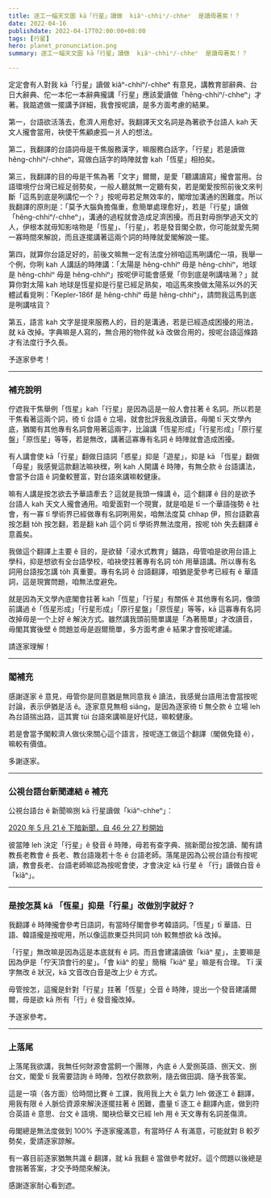 ```yaml
---
title: 逐工一幅天文圖 kā「行星」讀做  kiâⁿ-chhiⁿ/-chheⁿ  是讀毋著矣！？
date: 2022-04-16
publishdate: 2022-04-17T02:00:00+08:00
tags: [行星]
hero: planet_pronunciation.png
summary: 逐工一幅天文圖 kā「行星」讀做  kiâⁿ-chhiⁿ/-chheⁿ  是讀毋著矣！？

---
```



定定會有人對我 kā「行星」讀做 kiâⁿ-chhiⁿ/-chheⁿ 有意見，講教育部辭典、台日大辭典、佗一本佗一本辭典攏講「行星」應該愛讀做「hêng-chhiⁿ/-chheⁿ」才著。我踮遮做一擺講予詳細，我會按呢讀，是多方面考慮的結果。

第一，台語欲活落去，愈濟人用愈好。我翻譯天文名詞是為著欲予台語人 kah 天文人攏會當用，袂使干焦顧慮孤一爿人的想法。

第二，我翻譯的台語詞毋是干焦服務漢字，嘛服務白話字，「行星」若是讀做 hêng-chhiⁿ/-chheⁿ，寫做白話字的時陣就會 kah「恆星」相拍矣。

第三，我翻譯的目的毋是干焦為著「文字」爾爾，是愛「聽講讀寫」攏會當用。台語環境佇台灣已經足弱勢矣，一般人聽就無一定聽有矣，若是閣愛按照前後文來判斷「這馬到底是咧講佗一个？」按呢毋若足無效率的，閣增加溝通的困難度。所以我翻譯的原則是：「莫予大腦負擔傷重，愈簡單處理愈好」，若是「行星」讀做「hêng-chhiⁿ/-chheⁿ」，溝通的過程就會造成足濟困擾。而且對毋捌學過天文的人，伊根本就毋知影啥物是「恆星」、「行星」，若是發音閣仝款，你可能就愛先開一寡時間來解說，而且逐擺講著這兩个詞的時陣就愛閣解說一擺。

第四，就算你台語足好的，前後文嘛無一定有法度分辨咱這馬咧講佗一項，我舉一个例，你咧 kah 人講話的時陣講：「太陽是 hêng-chhiⁿ 毋是 hêng-chhiⁿ，地球是 hêng-chhiⁿ 毋是 hêng-chhiⁿ」按呢伊可能會感覺「你到底是咧講啥潲？」就算你對太陽 kah 地球是恆星抑是行星已經足熟矣，咱這馬來換做太陽系以外的天體試看覓咧：「Kepler-186f 是 hêng-chhiⁿ 毋是 hêng-chhiⁿ」，請問我這馬到底是咧講啥貨？

第五，語言 kah 文字是提來服務人的，目的是溝通，若是已經造成困擾的用法，就 kā 改掉。字典嘛是人寫的，無合用的物件就 kā 改做合用的，按呢台語這條路才有法度行予久長。

予逐家參考！

------

### 補充說明
佇遮我干焦舉例「恆星」kah「行星」是因為這是一般人會拄著 ê 名詞。所以若是干焦看著這兩个詞，徛 tī 台語 ê 立場，就會批評我亂改讀音。毋閣 tī 天文學內底，猶閣有其他專有名詞會用著這兩字，比論講「恆星形成」「行星形成」「原行星盤」「原恆星」等等，若是無改，講著這寡專有名詞 ê 時陣就會造成困擾。

有人講會使 kā「行星」翻做日語詞「惑星」抑是「遊星」，抑是 kā 「恆星」翻做「母星」我感覺這款翻法嘛袂䆀，咧 kah 人開講 ê 時陣，有無仝款 ê 台語講法，會當予台語 ê 詞彙較豐富，對台語來講嘛較健康。

嘛有人講是按怎欲去予華語牽去？這就是我頭一條講 ê，這个翻譯 ê 目的是欲予台語人 kah 天文人攏會通用。咱愛面對一个現實，就是咱是 tī 一个華語強勢 ê 社會，有一寡 tī 學術界已經做專有名詞咧用矣，咱無法度莫 chhap 伊，照台語歡喜按怎翻 to̍h 按怎翻，若是翻 kah 這个詞 tī 學術界無法度用，按呢 to̍h 失去翻譯 ê 意義矣。

我做這个翻譯上主要 ê 目的，是欲替「浸水式教育」鋪路，毋管咱是欲用台語上學科，抑是想欲有全台語學校，咱袂使拄著專有名詞 to̍h 用華語講。所以專有名詞用台語按怎講 to̍h 真重要。專有名詞 ê 台語翻譯，咱猶是愛參考已經有 ê 華語詞，這是現實問題，咱無法度避免。

就是因為天文學內底閣會拄著 kah「恆星」「行星」有關係 ê 其他專有名詞，像頭前講過 ê「恆星形成」「行星形成」「原行星盤」「原恆星」等等，kā 這寡專有名詞改掉毋是一个上好 ê 解決方式。雖然講我頭前簡單講是「為著簡單」才改讀音，毋閣其實後壁 ê 問題並毋是遐爾簡單，多方面考慮 ê 結果才會按呢建議。

請逐家理解！

---

### 閣補充
感謝逐家 ê 意見，毋管你是同意猶是無同意我 ê 讀法，我感覺台語用法會當按呢討論，表示伊猶是活 ê。逐家意見無相 siâng，是因為逐家徛 tī 無仝款 ê 立場 leh 為台語揣出路，這其實 tùi 台語來講嘛是好代誌，嘛較健康。

若是會當予閣較濟人做伙來關心這个語言，按呢逐工做這个翻譯（閣做免錢 ê），嘛較有價值。

多謝逐家。

----

### 公視台語台新聞連結 ê 補充

公視台語台 ê 新聞嘛捌 kā 行星讀做「kiâⁿ-chheⁿ」：

[2020 年 5 月 21 ê 下暗新聞，自 46 分 27 秒開始](https://www.youtube.com/watch?v=JaAaxPAWNT8&t=2787s)

彼當陣 leh 決定「行星」ê 發音 ê 時陣，毋若有查字典、揣新聞台按怎讀、閣有請教長老教會 ê 長老、教台語幾若十冬 ê 台語老師。落尾是因為公視台語台有按呢讀，教會長老、台語老師嘛認為按呢會使，才會決定 kā 行星 ê 「行」讀做白音 ê 「kiâⁿ」。

---

### 是按怎莫 kā 「恆星」抑是「行星」改做別字就好？

我翻譯 ê 時陣攏會參考日語詞，有當時仔閣會參考韓語詞。「恆星」tī 華語、日語、韓語攏是按呢用，所以像這款東亞共同詞 to̍h 較無想欲 kā 改掉。

「行星」無改嘛是因為這是本底就有 ê 詞。而且會建議讀做「kiâⁿ 星」，主要嘛是因為伊是「佇天頂會行的星」。「會 kiâⁿ  的星」簡稱「kiâⁿ 星」嘛是有合理。
Tī 漢字無改 ê 狀況，kā 文音改白音是改上少 ê 方式。

毋管按怎，這攏是針對「行星」拄著「恆星」仝音 ê 時陣，提出一个發音建議爾爾，毋是欲 kā 所有「行」ê 發音攏改掉。

予逐家參考。

---

### 上落尾

上落尾我欲講，我無任何財源會當飼一个團隊，內底 ê 人愛捌英語、捌天文、捌台文，閣愛 tī 我需要諮詢 ê 時陣，包袱仔款款咧，隨去做田調、隨予我答案。

這是一項（各方面）佮時間比賽 ê 工課，我用我上大 ê 氣力 leh 做逐工 ê 翻譯，用我有限 ê 人脈佮資源來解決逐擺拄著 ê 困難，盡量 tī 逐工 ê 翻譯內底，做到符合英語 ê 意思、台文 ê 語境、閣袂佮華文已經 leh 用 ê 天文專有名詞差傷濟。

毋閣總是無法度做到 100% 予逐家攏滿意，有當時仔 A 有滿意，可能就對 B 較歹勢矣，愛請逐家諒解。

有一寡目前逐家猶無共識 ê 翻譯，就 kā 我翻 ê 當做參考就好。這个問題以後總是會揣著答案，才交予時間來解決。

感謝逐家耐心看到遮。
